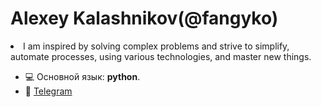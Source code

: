 <h1 align="left">Alexey Kalashnikov(@fangyko)</h1>
<li>I am inspired by solving complex problems and strive to simplify, automate processes, using various technologies, and master new things.</li>


- 💻 Основной язык: **python**.
- 🚀 <a href="https://t.me/fangyko" target="blank">Telegram</a>

